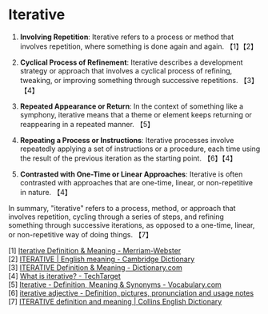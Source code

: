 # Iterative

1. **Involving Repetition**: Iterative refers to a process or method that involves repetition, where something is done again and again. 【1】【2】

2. **Cyclical Process of Refinement**: Iterative describes a development strategy or approach that involves a cyclical process of refining, tweaking, or improving something through successive repetitions. 【3】【4】

3. **Repeated Appearance or Return**: In the context of something like a symphony, iterative means that a theme or element keeps returning or reappearing in a repeated manner. 【5】

4. **Repeating a Process or Instructions**: Iterative processes involve repeatedly applying a set of instructions or a procedure, each time using the result of the previous iteration as the starting point. 【6】【4】

5. **Contrasted with One-Time or Linear Approaches**: Iterative is often contrasted with approaches that are one-time, linear, or non-repetitive in nature. 【4】

In summary, "iterative" refers to a process, method, or approach that involves repetition, cycling through a series of steps, and refining something through successive iterations, as opposed to a one-time, linear, or non-repetitive way of doing things. 【7】

[1] [Iterative Definition & Meaning - Merriam-Webster](https://www.merriam-webster.com/dictionary/iterative)  
[2] [ITERATIVE | English meaning - Cambridge Dictionary](https://dictionary.cambridge.org/dictionary/english/iterative)  
[3] [ITERATIVE Definition & Meaning - Dictionary.com](https://www.dictionary.com/browse/iterative)  
[4] [What is iterative? - TechTarget](https://www.techtarget.com/searchsoftwarequality/definition/iterative)  
[5] [Iterative - Definition, Meaning & Synonyms - Vocabulary.com](https://www.vocabulary.com/dictionary/iterative)  
[6] [iterative adjective - Definition, pictures, pronunciation and usage notes](https://www.oxfordlearnersdictionaries.com/definition/english/iterative)  
[7] [ITERATIVE definition and meaning | Collins English Dictionary](https://www.collinsdictionary.com/dictionary/english/iterative)
